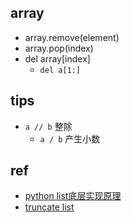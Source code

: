 

## array
<!-- 删除元素 -->
+ array.remove(element)
+ array.pop(index)
+ del array[index]
    + `del a[1:]`


## tips

+ `a // b` 整除
    + `a / b` 产生小数

## ref
<!-- list -->
+ [python list底层实现原理](https://blog.csdn.net/liuweiyuxiang/article/details/106534166)
+ [truncate list](https://www.geeksforgeeks.org/python-truncate-a-list/)